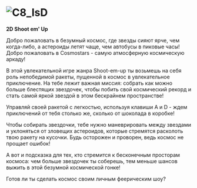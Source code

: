 # ![C8_IsD](https://github.com/user-attachments/assets/d87b26b7-b389-4e25-8dea-f2e9796dde5c)

**2D Shoot em' Up**

Добро пожаловать в безумный космос, где звезды сияют ярче, чем когда-либо, а астероиды летят чаще, чем автобусы в пиковые часы! Добро пожаловать в Cosmostars - самую атмосферную космическую аркаду!

В этой увлекательной игре жанра Shoot-em-up ты возьмешь на себя роль непобедимой ракеты, пущенной в космос в увлекательное приключение. На тебе лежит важная миссия: собрать как можно больше блестящих звездочек, чтобы побить свой космический рекорд и стать самой яркой звездой в этом бескрайнем пространстве! 

Управляй своей ракетой с легкостью, используя клавиши A и D - ждем приключений от тебя столько же, сколько от шоколада в коробке! 

Чтобы собирать звездочки, тебе нужно маневрировать между звездами и уклоняться от зловещих астероидов, которые стремятся расколоть твою ракету на кусочки. Будь осторожен и проворен, ведь космос не прощает ошибок! 

А вот и подсказка для тех, кто стремится к бесконечным просторам космоса: чем больше звездочек ты соберешь, тем меньше шансов выжить в этой безумной космической гонке! 

Готов ли ты сделать космос своим личным феерическим шоу?

